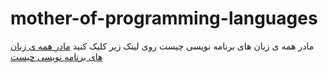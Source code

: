 # mother-of-programming-languages
مادر همه ی زبان های برنامه نویسی چیست روی لینک زیر کلیک کنید 
[
مادر همه ی زبان های برنامه نویسی چیست](https://avasam.ir/post/429/mother-of-programming-languages)
